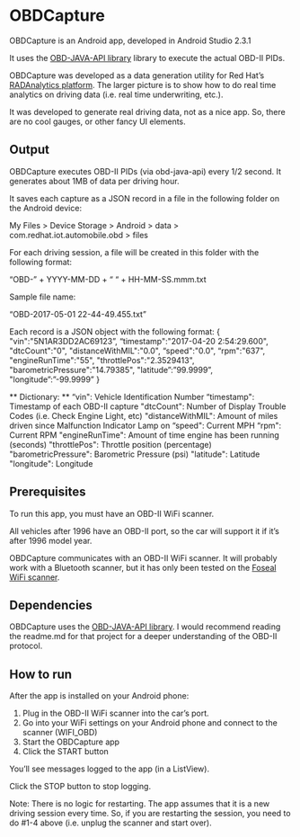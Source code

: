 # OBDCapture

OBDCapture is an Android app, developed in Android Studio 2.3.1

It uses the [OBD-JAVA-API library](https://github.com/pires/obd-java-api) library to execute the actual OBD-II PIDs.

OBDCapture was developed as a data generation utility for Red Hat’s [RADAnalytics platform](http://radanalytics.io/). The larger picture is to show how to do real time analytics on driving data (i.e. real time underwriting, etc.).

It was developed to generate real driving data, not as a nice app. So, there are no cool gauges, or other fancy UI elements.


## Output

OBDCapture executes OBD-II PIDs (via obd-java-api) every 1/2 second. It generates about 1MB of data per driving hour.

It saves each capture as a JSON record in a file in the following folder on the Android device: 

My Files > Device Storage > Android > data > com.redhat.iot.automobile.obd > files

For each driving session, a file will be created in this folder with the following format:

“OBD-” + YYYY-MM-DD + “ “ + HH-MM-SS.mmm.txt

Sample file name:

“OBD-2017-05-01 22-44-49.455.txt”

Each record is a JSON object with the following format:
{
	"vin":"5N1AR3DD2AC69123”,
	“timestamp":"2017-04-20 2:54:29.600",
	"dtcCount":"0",
	"distanceWithMIL":"0.0",
	“speed":"0.0",
	“rpm":"637",
	"engineRunTime":"55",
	"throttlePos":"2.3529413",
	"barometricPressure":"14.79385",
	"latitude”:”99.9999”,
	"longitude”:”-99.9999”
}

** Dictionary: **
“vin":			Vehicle Identification Number
“timestamp":		Timestamp of each OBD-II capture
"dtcCount":			Number of Display Trouble Codes (i.e. Check Engine Light, etc)
"distanceWithMIL":		Amount of miles driven since Malfunction Indicator Lamp on
“speed":			Current MPH
“rpm":			Current RPM
"engineRunTime":		Amount of time engine has been running (seconds) 
"throttlePos":		Throttle position (percentage)
"barometricPressure":	Barometric Pressure (psi)
"latitude":			Latitude
"longitude":			Longitude


## Prerequisites

To run this app, you must have an OBD-II WiFi scanner.

All vehicles after 1996 have an OBD-II port, so the car will support it if it’s after 1996 model year.

OBDCapture communicates with an OBD-II WiFi scanner. It will probably work with a Bluetooth scanner, but it has only been tested on the [Foseal WiFi scanner](www.foseal.com). 


## Dependencies

OBDCapture uses the [OBD-JAVA-API library](https://github.com/pires/obd-java-api). I would recommend reading the readme.md for that project for a deeper understanding of the OBD-II protocol.


## How to run

After the app is installed on your Android phone:

1) Plug in the OBD-II WiFi scanner into the car’s port.
2) Go into your WiFi settings on your Android phone and connect to the scanner (WIFI_OBD)
3) Start the OBDCapture app
4) Click the START button

You’ll see messages logged to the app (in a ListView).

Click the STOP button to stop logging.

Note: There is no logic for restarting. The app assumes that it is a new driving session every time. So, if you are restarting the session, you need to do #1-4 above (i.e. unplug the scanner and start over).



